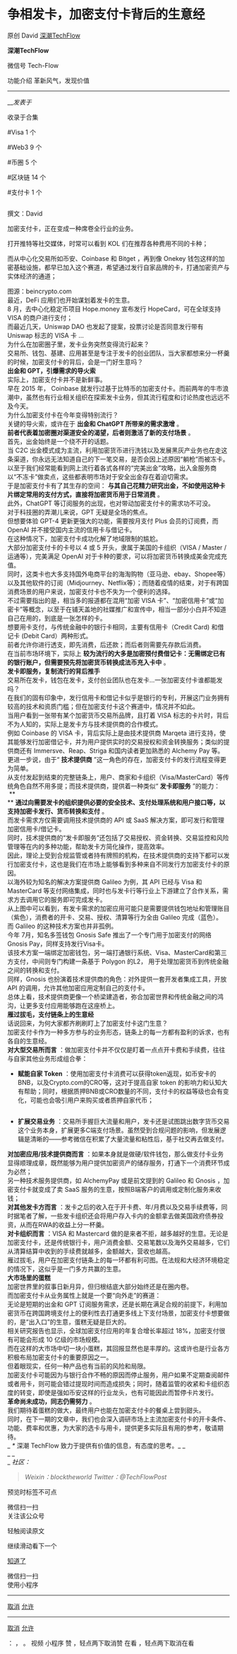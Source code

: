 #  争相发卡，加密支付卡背后的生意经

原创 David  [ 深潮TechFlow ](javascript:void\(0\);)

**深潮TechFlow** ![]()

微信号 Tech-Flow

功能介绍 革新风气，发现价值

____

___发表于_

收录于合集

#Visa 1 个

#Web3 9 个

#币圈 5 个

#区块链 14 个

#支付卡 1 个

![]()

  

撰文：David

  

加密支付卡，正在变成一种席卷全行业的业务。

  

打开推特等社交媒体，时常可以看到 KOL 们在推荐各种费用不同的卡种；

  

而从中心化交易所如币安、Coinbase 和 Bitget ，再到像 Onekey
钱包这样的加密基础设施，都早已加入这个赛道，希望通过发行自家品牌的卡，打通加密资产与实体经济的通道；

  

![]()  
图源：beincrypto.com  
最近，DeFi 应用们也开始谋划着发卡的生意。  
8 月，去中心化稳定币项目 Hope.money 宣布发行 HopeCard，可在全球支持 VISA 的商户进行支付；  
而最近几天，Uniswap DAO 也发起了提案，投票讨论是否同意发行带有 Uniswap 标志的 VISA 卡 ...  
为什么在加密圈子里，发卡业务突然变得流行起来？  
交易所、钱包、基建、应用甚至是专注于发卡的创业团队，当大家都想来分一杯羹的时候，加密支付卡的背后，会是一门好生意吗？  
 **出金和 GPT，引爆需求的导火索**  
实际上，加密支付卡并不是新鲜事。  
早在 2015 年， Coinbase
就发行过基于比特币的加密支付卡。而前两年的牛市浪潮中，虽然也有行业相关组织在探索发卡业务，但其流行程度和讨论热度也远远不及今天。  
![]()  
为什么加密支付卡在今年变得特别流行？  
关键的导火索，或许在于 **出金和 ChatGPT 所带来的需求激增** 。  
 **前者代表着加密圈对渠道安全的渴望，后者则激活了新的支付场景** 。  
首先，出金始终是一个绕不开的话题。  
当 C2C 出金模式成为主流，利用加密货币进行洗钱以及发展黑灰产业务也在走这条渠道，你永远无法知道自己的下一笔交易，是否会因上述原因“躺枪”而被冻卡。  
以至于我们经常能看到网上流行着各式各样的“完美出金”攻略，出入金服务商以“不冻卡”做卖点，这些都表明市场对于安全出金存在着迫切需求。  
于是加密支付卡有了其生存的空间： **与其自己花精力研究出金，不如使用这种卡片绑定常用的支付方式，直接将加密货币用于日常消费** 。  
![]()  
此外，ChatGPT 等订阅服务的出现，也对带动加密支付卡的需求功不可没。  
对于科技圈的弄潮儿来说，GPT 无疑是全场的焦点。  
但想要体验 GPT-4 更新更强大的功能，需要按月支付 Plus 会员的订阅费，而 OpenAI 并不接受国内主流的信用卡与借记卡。  
在这种情况下，加密支付卡成功化解了地域限制的尴尬。  
大部分加密支付卡的卡号以 4 或 5 开头，隶属于美国的卡组织（VISA / Master / 运通等），完美满足 OpenAI
对于卡种的要求，可以将加密货币转换成美金完成充值。  
![]()  
同时，这类卡也大多支持国外电商平台的海淘购物（亚马逊、ebay、Shopee等）以及其他软件的订阅（Midjourney、Netflix等）；而随着疫情的结束，对于有跨国消费场景的用户来说，加密支付卡也不失为一个便利的选择。  
不过需要指出的是，相当多的报道都在混用“加密 VISA
卡”、“加密信用卡”或“加密卡”等概念，以至于在铺天盖地的社媒推广和宣传中，相当一部分小白并不知道自己在用的，到底是一张怎样的卡。  
想要用卡支付，与传统金融中的银行卡相同，主要有信用卡（Credit Card) 和借记卡 (Debit Card）两种形式。  
前者允许你进行透支，即先消费，后还款；而后者则需要先存款后消费。  
在当前市场环境下，实际上 **较为流行的大多是加密预付费借记卡：无需绑定已有的银行账户，但需要预先将加密货币转换成法币充入卡中** 。  
 **发卡即服务，复制流行的背后推手**  
交易所在发卡，钱包在发卡，支付创业团队也在发卡...一张加密支付卡谁都能发吗？  
在我们的固有印象中，发行信用卡和借记卡似乎是银行的专利，开展这门业务拥有较高的技术和资质门槛；但在加密支付卡这个赛道中，情况并不如此。  
当用户看到一张带有某个加密货币交易所品牌，且打着 VISA 标志的卡片时，背后不为人知的，实际上是发卡方与技术提供商的合作模式。  
![]()  
例如 Coinbase 的 VISA 卡，背后实际上是由技术提供商 Marqeta
进行支持，使其能够发行加密借记卡，并为用户提供实时的交易授权和资金转换服务；类似的提供商还有 Immersve、Reap、Striga 和国内读者更加熟悉的
Alchemy Pay 等。  
更进一步说，由于“ **技术提供商** ”这一角色的存在，加密支付卡的发行流程变得更为简单。  
从支付发起到结束的完整链条上，用户、商家和卡组织（Visa/MasterCard）等传统角色自然不用多提；而技术提供商，提供着一种类似“ **发卡即服务**
”的能力：  
![]() **  
** **通过向需要发卡的组织提供必要的安全技术、支付处理系统和用户接口等，以支持加密卡发行、货币转换和支付** 。  
而发卡需求方仅需要调用技术提供商的 API 或 SaaS 解决方案，即可发行和管理加密信用卡/借记卡。  
同时，技术提供商的“发卡即服务”还包括了交易授权、资金转换、交易监控和风险管理等在内的多种功能，帮助发卡方简化操作，提高效率。  
因此，理论上受到合规监管或者持有牌照的机构，在技术提供商的支持下都可以发行加密支付卡，这也是我们在市场上能够看到多种来自不同发行方加密支付卡的原因。  
以海外较为知名的解决方案提供商 Galileo 为例，其 API 已经与 Visa 和 MasterCard
等支付网络集成，同时也与发卡行等行业上下游建立了合作关系，需求方去调用它的服务即可完成发卡。  
![]()  
从上图中可以看到，有发卡需求的加密应用可能只是需要提供钱包地址和管理账目（紫色），消费者的开卡、交易、授权、清算等行为全由 Galileo 完成（蓝色）。  
而 Galileo 的这种技术方案也并非孤例。  
今年 7月，知名多签钱包 Gnosis Safe 推出了一个专门用于加密支付的网络 Gnosis Pay，同样支持发行Visa卡。  
该技术方案一端绑定加密钱包，另一端打通银行系统、Visa、MasterCard和第三方支付，中间则专门构建一条基于 Polygon 的L2，
用于处理加密货币到传统金融之间的转换和支付。  
![]()  
同样，Gnosis 也扮演着技术提供商的角色：对外提供一套开发者集成工具，开放 API 的调用，允许其他加密应用定制自己的支付卡。  
总体上看，技术提供商更像一个桥梁建造者，弥合加密世界和传统金融之间的鸿沟，让更多支付应用能够跑在这座桥上。  
 **雁过拔毛，支付链条上的生意经**  
话说回来，为何大家都齐刷刷盯上了加密支付卡这门生意？  
加密支付卡作为一种多方参与的业务形态，链条上的每一方都有盈利的诉求，也有各自的生意经。  
 **对大型交易所而言** ：做加密支付卡并不仅仅是盯着一点点开卡费和手续费，往往与自家其他业务形成组合拳：  

  *  **赋能自家 Token** ：使用加密支付卡消费可以获得token返现，如币安卡的BNB，以及Crypto.com的CRO等，这对于提高自家 token 的影响力和认知大有帮助；同时，根据质押BNB或CRO数量的不同，支付卡的权益等级也会有变化，可能也会吸引用户来购买或者质押自家代币；

  
![]()  
![]()  

  *  **扩展交易业务** ：交易所手握巨大流量和用户，发卡还是试图跳出数字货币交易这个业务本身，扩展更多C端支付场景。虽然受到合规问题的影响，但发展逻辑是清晰的——参考微信在积累了大量流量和粘性后，基于社交再去做支付。

  
 **对加密应用/技术提供商而言**
：如果本身就是做硬/软件钱包，那么做支付卡业务显得顺理成章，既然能够为用户提供加密资产的储存服务，打通下一个消费环节成为必然；  
另一种技术服务提供商，如 AlchemyPay 或是前文提到的 Galileo 和 Gnosis ，加密支付卡就变成了卖 SaaS
服务的生意，按照B端客户的调用或定制化服务来收钱；  
 **对其他发卡方而言**
：发卡之后的收入在于开卡费、年/月费以及交易手续费等，同时据笔者了解，一些发卡组织还会将用户存入卡内的金额拿去做美国政府债券投资，从而在RWA的收益上分一杯羹。  
 **对卡组织而言** ：VISA 和 Mastercard
做的是来者不拒，越多越好的生意。无论是加密支付卡，还是传统银行卡，用户消费金额、交易笔数以及海外交易越多，它们从清算结算中收到的手续费就越多，金额越大，营收也越高。  
![]()  
雁过拔毛，用户在加密支付链条上的每一环都有利可图。在法规和大经济环境稳定的情况下，这似乎是一门多方共赢的生意。  
 **大市场里的蛋糕**  
加密世界里的叙事日新月异，但归根结底大部分始终还是在圈内卷。  
而加密支付卡从业务属性上就是一个要“向外走”的赛道：  
无论是短期的出金和 GPT
订阅服务需求，还是长期在满足合规的前提下，利用加密货币在跨国跨境支付上的便利性去打通更多线上下支付场景，加密支付卡想要做的，是“出入口”的生意，蛋糕无疑是巨大的。  
![]()  
相关研究报告也显示，全球加密支付应用的年复合增长率超过 18%，加密支付很有可能会形成 10 亿级的市场规模。  
而在这样的大市场中切一块小蛋糕，其回报显然也是丰厚的。这或许也是行业各方积极布局加密支付卡的重要原因之一。  
但着眼现实，任何一种产品也有当前的风险和局限。  
加密支付卡可能因为与银行合作不畅的原因而停止服务，用户如果不定期查阅邮件或者用卡，则可能会错过提现时间而造成损失；同时，随着监管的收紧和卡组织态度的转变，即使是强如币安这样的行业龙头，也有可能因此而暂停卡片发行。  
![]()  
![]()  
 **革命尚未成功，同志仍需努力** 。  
我们期待着蛋糕的做大，最终用户也能在加密支付卡的餐桌上尝到甜头。  
同时，在下一期的文章中，我们也会深入调研市场上主流加密支付卡的开卡条件、功能、费率和优惠，为大家的选卡与用卡，提供更多实际且有用的参考，敬请期待。  
 _ _*_ 深潮 TechFlow 致力于提供有价值的信息，有态度的思考。_ _  
_ _  
_ _社区：_  

>  _Weixin：blocktheworld_ _Twitter：@TechFlowPost_

预览时标签不可点

微信扫一扫  
关注该公众号

轻触阅读原文

继续滑动看下一个

[知道了](javascript:;)

微信扫一扫  
使用小程序

****

[取消](javascript:void\(0\);) [允许](javascript:void\(0\);)

****

[取消](javascript:void\(0\);) [允许](javascript:void\(0\);)

： ， 。   视频 小程序 赞 ，轻点两下取消赞 在看 ，轻点两下取消在看


